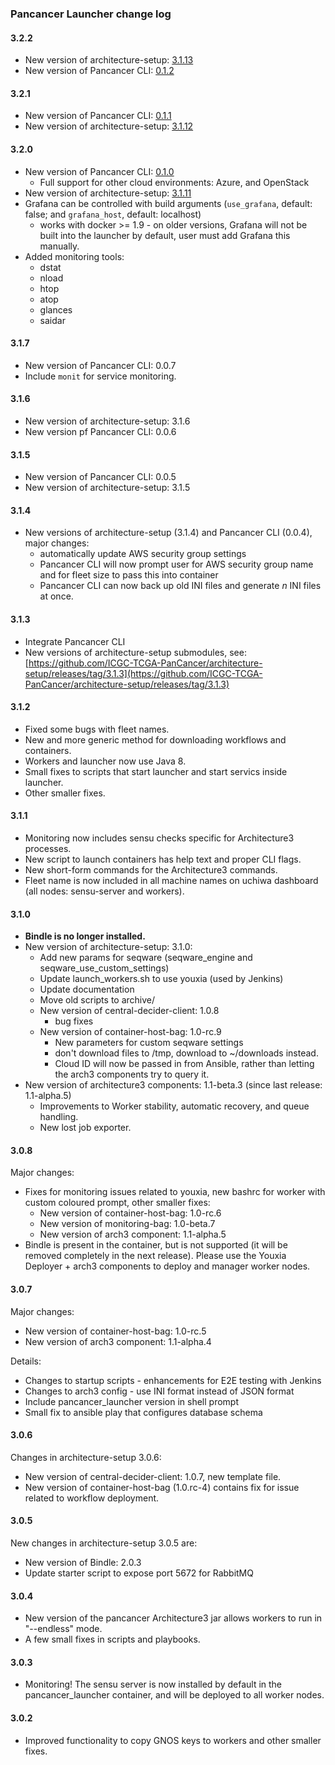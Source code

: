 ### Pancancer Launcher change log

#### 3.2.2
 - New version of architecture-setup: [3.1.13](https://github.com/ICGC-TCGA-PanCancer/architecture-setup/releases/tag/3.1.13)
 - New version of Pancancer CLI: [0.1.2](https://github.com/ICGC-TCGA-PanCancer/cli/releases/tag/0.1.2)

#### 3.2.1
 - New version of Pancancer CLI: [0.1.1](https://github.com/ICGC-TCGA-PanCancer/cli/releases/tag/0.1.1)
 - New version of architecture-setup: [3.1.12](https://github.com/ICGC-TCGA-PanCancer/architecture-setup/releases/tag/3.1.12)

#### 3.2.0
 - New version of Pancancer CLI: [0.1.0](https://github.com/ICGC-TCGA-PanCancer/cli/releases/tag/0.1.0)
   - Full support for other cloud environments: Azure, and OpenStack
 - New version of architecture-setup: [3.1.11](https://github.com/ICGC-TCGA-PanCancer/architecture-setup/releases/tag/3.1.11)
 - Grafana can be controlled with build arguments (`use_grafana`, default: false; and `grafana_host`, default: localhost)
   - works with docker >= 1.9 - on older versions, Grafana will not be built into the launcher by default, user must add Grafana this manually.
 - Added monitoring tools:
   - dstat
   - nload
   - htop
   - atop
   - glances
   - saidar

#### 3.1.7
 - New version of Pancancer CLI: 0.0.7
 - Include `monit` for service monitoring.

#### 3.1.6
 - New version of architecture-setup: 3.1.6
 - New version pf Pancancer CLI: 0.0.6

#### 3.1.5
 - New version of Pancancer CLI: 0.0.5
 - New version of architecture-setup: 3.1.5

#### 3.1.4
 - New versions of architecture-setup (3.1.4) and Pancancer CLI (0.0.4), major changes:
   - automatically update AWS security group settings
   - Pancancer CLI will now prompt user for AWS security group name and for fleet size to pass this into container
   - Pancancer CLI can now back up old INI files and generate _n_ INI files at once.

#### 3.1.3
 - Integrate Pancancer CLI
 - New versions of architecture-setup submodules, see: [https://github.com/ICGC-TCGA-PanCancer/architecture-setup/releases/tag/3.1.3](https://github.com/ICGC-TCGA-PanCancer/architecture-setup/releases/tag/3.1.3)

#### 3.1.2
 - Fixed some bugs with fleet names.
 - New and more generic method for downloading workflows and containers.
 - Workers and launcher now use Java 8.
 - Small fixes to scripts that start launcher and start servics inside launcher.
 - Other smaller fixes.

#### 3.1.1
 - Monitoring now includes sensu checks specific for Architecture3 processes.
 - New script to launch containers has help text and proper CLI flags.
 - New short-form commands for the Architecture3 commands.
 - Fleet name is now included in all machine names on uchiwa dashboard (all nodes: sensu-server and workers).

#### 3.1.0
 - **Bindle is no longer installed.**
 - New version of architecture-setup: 3.1.0:
   - Add new params for seqware (seqware_engine and seqware_use_custom_settings)
   - Update launch_workers.sh to use youxia (used by Jenkins)
   - Update documentation
   - Move old scripts to archive/
   - New version of central-decider-client: 1.0.8
     - bug fixes
   - New version of container-host-bag: 1.0-rc.9
     - New parameters for custom seqware settings
     - don't download files to /tmp, download to ~/downloads instead.
     - Cloud ID will now be passed in from Ansible, rather than letting the arch3 components try to query it.
 - New version of architecture3 components: 1.1-beta.3 (since last release: 1.1-alpha.5)
   - Improvements to Worker stability, automatic recovery, and queue handling.
   - New lost job exporter.

#### 3.0.8
Major changes:
 - Fixes for monitoring issues related to youxia, new bashrc for worker with custom coloured prompt, other smaller fixes:
   - New version of container-host-bag: 1.0-rc.6
   - New version of monitoring-bag: 1.0-beta.7
   - New version of arch3 component: 1.1-alpha.5
 - Bindle is present in the container, but is not supported (it will be removed completely in the next release). Please use the Youxia Deployer + arch3 components to deploy and manager worker nodes.

#### 3.0.7
Major changes:
 - New version of container-host-bag: 1.0-rc.5
 - New version of arch3 component: 1.1-alpha.4

Details:
 - Changes to startup scripts - enhancements for E2E testing with Jenkins
 - Changes to arch3 config - use INI format instead of JSON format
 - Include pancancer_launcher version in shell prompt
 - Small fix to ansible play that configures database schema


#### 3.0.6
Changes in architecture-setup 3.0.6:
 - New version of central-decider-client: 1.0.7, new template file.
 - New version of container-host-bag (1.0.rc-4) contains fix for issue related to workflow deployment.

#### 3.0.5
New changes in architecture-setup 3.0.5 are:
  - New version of Bindle: 2.0.3
  - Update starter script to expose port 5672 for RabbitMQ

#### 3.0.4
  - New version of the pancancer Architecture3 jar allows workers to run in "--endless" mode.
  - A few small fixes in scripts and playbooks.

#### 3.0.3
  - Monitoring! The sensu server is now installed by default in the pancancer_launcher container, and will be deployed to all worker nodes.

#### 3.0.2
  - Improved functionality to copy GNOS keys to workers and other smaller fixes.
